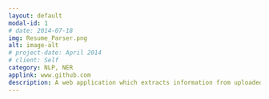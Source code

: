 ```yaml
---
layout: default
modal-id: 1
# date: 2014-07-18
img: Resume_Parser.png
alt: image-alt
# project-date: April 2014
# client: Self
category: NLP, NER
applink: www.github.com
description: A web application which extracts information from uploaded CV
---
```

